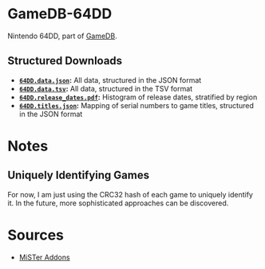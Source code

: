 # GameDB-64DD
Nintendo 64DD, part of [GameDB](https://github.com/niemasd/GameDB).

## Structured Downloads
* **[`64DD.data.json`](https://github.com/niemasd/GameDB-64DD/releases/latest/download/64DD.data.json):** All data, structured in the JSON format
* **[`64DD.data.tsv`](https://github.com/niemasd/GameDB-64DD/releases/latest/download/64DD.data.tsv):** All data, structured in the TSV format
* **[`64DD.release_dates.pdf`](https://github.com/niemasd/GameDB-64DD/releases/latest/download/64DD.release_dates.pdf):** Histogram of release dates, stratified by region
* **[`64DD.titles.json`](https://github.com/niemasd/GameDB-64DD/releases/latest/download/64DD.titles.json):** Mapping of serial numbers to game titles, structured in the JSON format

# Notes

## Uniquely Identifying Games

For now, I am just using the CRC32 hash of each game to uniquely identify it. In the future, more sophisticated approaches can be discovered.

# Sources

* [MiSTer Addons](https://misteraddons.com/)

